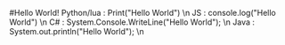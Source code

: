 #Hello World!
Python/lua : Print("Hello World") \n
JS : console.log("Hello World") \n
C# : System.Console.WriteLine("Hello World"); \n
Java : System.out.println("Hello World"); \n

<!---
BubbaboyYT/BubbaboyYT is a ✨ special ✨ repository because its `README.md` (this file) appears on your GitHub profile.
You can click the Preview link to take a look at your changes.
--->
